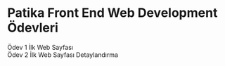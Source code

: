 # Patika Front End Web Development Ödevleri
Ödev 1 İlk Web Sayfası<br>
Ödev 2 İlk Web Sayfası Detaylandırma